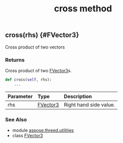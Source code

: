 ﻿---
title: cross method
second_title: Aspose.3D for Python via .NET API References
description: 
type: docs
weight: 20
url: /python-net/aspose.threed.utilities/fvector3/cross/
is_root: false
---

## cross(rhs) {#FVector3}

Cross product of two vectors


### Returns 


Cross product of two [FVector3](/3d/python-net/aspose.threed.utilities/fvector3)s.


```python
def cross(self, rhs):
    ...
```


| Parameter | Type | Description |
| :- | :- | :- |
| rhs | [FVector3](/3d/python-net/aspose.threed.utilities/fvector3) | Right hand side value. |



### See Also
* module [aspose.threed.utilities](../../)
* class [FVector3](/3d/python-net/aspose.threed.utilities/fvector3)
